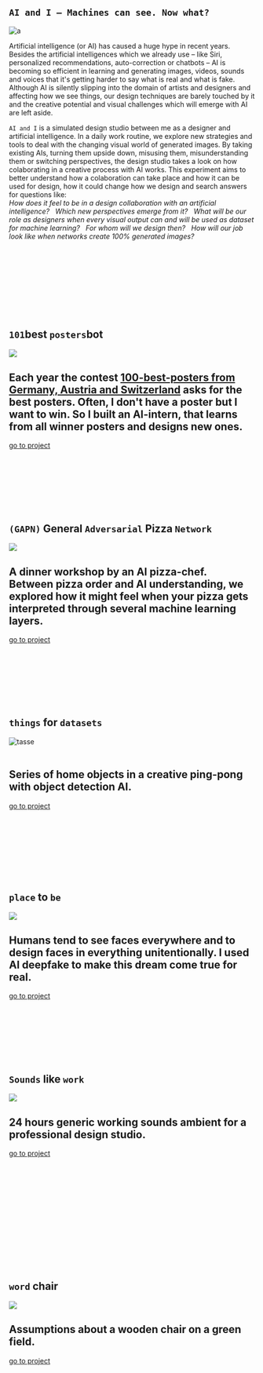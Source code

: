<!---   I N T R O   --->

## `AI and I – Machines can see. Now what?`   

![a](img/doku_cover_bild_04.jpg)

Artificial intelligence (or AI) has caused a huge hype in recent years. Besides the artificial intelligences which we already use – like Siri, personalized recommendations, auto-correction or chatbots – AI is becoming so efficient in learning and generating images, videos, sounds and voices that it's getting harder to say what is real and what is fake.   
Although AI is silently slipping into the domain of artists and designers and affecting how we see things, our design techniques are barely touched by it and the creative potential and visual challenges which will emerge with AI are left aside.
   
`AI and I` is a simulated design studio between me as a designer and artificial intelligence. In a daily work routine, we explore new strategies and tools to deal with the changing visual world of generated images. By taking existing AIs, turning them upside down, misusing them, misunderstanding them or switching perspectives, the design studio takes a look on how colaborating in a creative process with AI works. This experiment aims to better understand how a colaboration can take place and how it can be used for design, how it could change how we design and search answers for questions like:   
*How does it feel to be in a design collaboration with an artificial intelligence?* &nbsp; *Which new perspectives emerge from it?* &nbsp; *What will be our role as designers when every visual output can and will be used as dataset for machine learning?* &nbsp; *For whom will we design then?*&nbsp;&nbsp; *How will our job look like when networks create 100% generated images?*
   



<br><br><br><br><br><br><br><br>





<!---   P O S T E R   --->

## `101`best `posters`bot
<img src="img/thumb-poster.jpg">  

## Each year the contest [100-best-posters from Germany, Austria and Switzerland](http://100-beste-plakate.de/) asks for the best posters. Often, I don't have a poster but I want to win. So I built an AI-intern, that learns from all winner posters and designs new ones.  
[go to project](https://github.com/FelixPlastik/AI-and-I/tree/master/101%20best%20poster%20bot) 
<br><br><br><br><br><br><br><br>





<!---   P I Z Z A   --->

## `(GAPN)` General `Adversarial` Pizza `Network`   
<img src="img/pizza.gif">  

## A dinner workshop by an AI pizza-chef. <br> Between pizza order and AI understanding, we explored how it might feel when your pizza gets interpreted through several machine learning layers.  
[go to project](https://github.com/FelixPlastik/AI-and-I/tree/master/(GAPN)%20General%20Adversarial%20Pizza%20Network)
<br><br><br><br><br><br><br><br>




<!---   O B J E K T E   --->

## `things` for `datasets`   
![tasse](/img/thumb-objects.gif)    
<br>   

## Series of home objects in a creative ping-pong with object detection AI.<br>   
[go to project](https://github.com/FelixPlastik/AI-and-I/tree/master/things%20for%20datasets)   
<br><br><br><br><br><br><br><br>




<!---   F E N S T E R   --->

## `place` to `be` 
<img src="img/thumb-fenster-NEW.jpg">  

## Humans tend to see faces everywhere and to design faces in everything unitentionally. I used AI deepfake to make this dream come true for real.
[go to project](https://github.com/FelixPlastik/AI-and-I/tree/master/place%20to%20be)
<br><br><br><br><br><br><br><br>




<!---   S O U N D    --->

## `Sounds` like `work` 
<img src="img/thumb-sound.jpg">  

## 24 hours generic working sounds ambient for a professional design studio.
[go to project](https://github.com/FelixPlastik/AI-and-I/tree/master/sounds%20like%20work)
<br><br><br><br><br><br><br><br><br><br><br><br><br><br>




<!---   S T U H L   --->

## `word` chair   
<img src="img/thumb-chair.gif">    
<br>   

## Assumptions about a wooden chair on a green field.   
[go to project](https://github.com/FelixPlastik/AI-and-I/tree/master/word%20chair)

<br><br><br><br><br><br><br>
